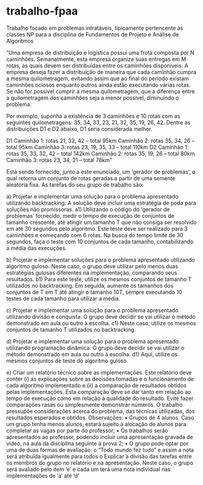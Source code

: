# trabalho-fpaa
Trabalho focado em problemas intratáveis, tipicamente pertencente às classes NP para a disciplina de Fundamentos de Projeto e Análise de Algoritmos

“Uma empresa de distribuição e logística possui uma frota composta por N caminhões. Semanalmente,
esta empresa organiza suas entregas em M rotas, as quais devem ser distribuídas entre os caminhões
disponíveis. A empresa deseja fazer a distribuição de maneira que cada caminhão cumpra a mesma
quilometragem, evitando assim que ao final do período existam caminhões ociosos enquanto outros
ainda estão executando várias rotas. Se não for possível cumprir a mesma quilometragem, que a
diferença entre a quilometragem dos caminhões seja a menor possível, diminuindo o problema.

Por exemplo, suponha a existência de 3 caminhões e 10 rotas com as seguintes quilometragens: 35, 34,
33, 23, 21, 32, 35, 19, 26, 42. Dentre as distribuições D1 e D2 abaixo, D1 seria considerada melhor.

D1
Caminhão 1: rotas 21, 32, 42 – total 95km
Caminhão 2: rotas 35, 34, 26 – total 95km
Caminhão 3: rotas 23, 19, 35, 33 – total 110km
D2
Caminhão 1: rotas 35, 33, 32, 42 – total 142km
Caminhão 2: rotas 35, 19, 26 – total 80km
Caminhão 3: rotas 23, 34, 21 – total 78km”

Está sendo fornecido, junto a este enunciado, um ‘gerador de problemas’, o qual retorna um conjunto
de rotas geradas a partir de uma semente aleatória fixa.
As tarefas do seu grupo de trabalho são:

a) Projetar e implementar uma solução para o problema apresentado utilizando backtracking. A
solução deve incluir uma estratégia de poda para soluções não promissoras.
a1) Utilizando o código do ‘gerador de problemas’ fornecido, medir o tempo de execução de
conjuntos de tamanho crescente, até atingir um tamanho T que não consiga ser resolvido em até
30 segundos pelo algoritmo. Este teste deve ser realizado para 3 caminhões e começando com 6
rotas. Na busca do tempo limite de 30 segundos, faça o teste com 10 conjuntos de cada tamanho,
contabilizando a média das execuções.

b) Projetar e implementar soluções para o problema apresentado utilizando algoritmo guloso. Neste
caso, o grupo deve utilizar pelo menos duas estratégias gulosas diferentes na implementação,
comparando seus resultados.
b1) Para este teste, utilize os mesmos conjuntos de tamanho T utilizados no backtracking. Em
seguida, aumente os tamanhos dos conjuntos de T em T até atingir o tamanho 10T, sempre
executando 10 testes de cada tamanho para utilizar a média.

c) Projetar e implementar uma solução para o problema apresentado utilizando divisão e conquista.
O grupo deve decidir se vai utilizar o método demonstrado em aula ou outro à escolha.
c1) Neste caso, utilize os mesmos conjuntos de tamanho T utilizados no backtracking.

d) Projetar e implementar uma solução para o problema apresentado utilizando programação
dinâmica. O grupo deve decidir se vai utilizar o método demonstrado em aula ou outro à escolha.
d1) Aqui, utilize os mesmos conjuntos de teste do algoritmo guloso

e) Criar um relatório técnico sobre as implementações. Este relatório deve conter (i) as explicações
sobre as decisões tomadas e o funcionamento de cada algoritmo implementado e (ii) a comparação
de resultados obtidos pelas implementações. Esta comparação deve se dar tanto em relação ao
tempo de execução como em relação à qualidade do resultado. Evite fazer comparações rasas ou
simplesmente demonstrar números. O trabalho pressupõe considerações acerca do problema, das
técnicas utilizadas, dos resultados esperados e obtidos.
Observações:
• Grupos de 4 alunos. Caso um grupo tenha menos alunos, estará sujeito à alocação de alunos
para completar as vagas por parte do professor;
• Os trabalhos serão apresentados ao professor, podendo incluir uma apresentação gravada de
vídeo, na aula da disciplina seguinte à prova 2;
• O grupo pode optar por uma de duas formas de avaliação:
o “Todo mundo fez tudo” e assim a nota será atribuída igualmente para todos
o Explicar a divisão das tarefas entre os membros do grupo no relatório e na
apresentação. Neste caso, o grupo será avaliado pelo item ‘e’ e cada um terá uma nota
individual nas implementações de ‘a’ até ‘d’
